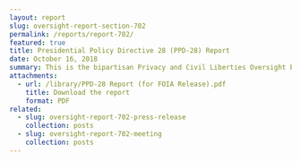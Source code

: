 ```yaml
---
layout: report
slug: oversight-report-section-702
permalink: /reports/report-702/
featured: true
title: Presidential Policy Directive 28 (PPD-28) Report
date: October 16, 2018
summary: This is the bipartisan Privacy and Civil Liberties Oversight Board (PCLOB)’s Report on the Implementation of Presidential Policy Directive 28 (PPD-28)
attachments:
  - url: /library/PPD-28 Report (for FOIA Release).pdf
    title: Download the report
    format: PDF
related:
  - slug: oversight-report-702-press-release
    collection: posts
  - slug: oversight-report-702-meeting
    collection: posts
---
```

